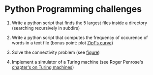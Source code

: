 Python Programming challenges
=============================

1. Write a python script that finds the 5 largest files inside a directory (searching recursively in subdirs)

2. Write a python script that computes the frequency of occurence of words in a text file (bonus point: plot [Zipf's curve](https://plus.maths.org/content/mystery-zipf))

3. Solve the connectivity problem (see [figure](pb-de-connexité.jpg))

4. Implement a simulator of a Turing machine (see Roger Penrose's [chapter's on Turing machines](../books/Penrose_Turing-machines.pdf))
